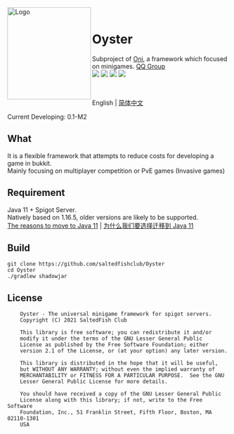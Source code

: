 <div>
  <img width="190" height="210" align="left" src="https://i.loli.net/2021/08/05/4jx57ETzLJPMncg.jpg" alt="Logo"/>
  <br />
  <h1>Oyster</h1>
  <p>Subproject of <a href="https://github.com/saltedfishclub/Oni">Oni</a>, a framework which focused on minigames. <a href="https://jq.qq.com/?_wv=1027&k=NStiaxZz">QQ Group</a><br />
    <img src="https://img.shields.io/github/license/saltedfishclub/Oyster">
    <img src="https://img.shields.io/github/workflow/status/saltedfishclub/Oni/Java%20CI%20with%20Gradle"> 
    <img src="https://img.shields.io/discord/612522451200638991">
    <img src="https://img.shields.io/tokei/lines/github/saltedfishclub/Oyster">
  </p>
</div>
<br />

English | [简体中文](https://github.com/saltedfishclub/Oyster/blob/dev/README_ZHCN.md)

Current Developing: 0.1-M2

## What

It is a flexible framework that attempts to reduce costs for developing a game in bukkit.  
Mainly focusing on multiplayer competition or PvE games (Invasive games)

## Requirement

Java 11 + Spigot Server.    
Natively based on 1.16.5, older versions are likely to be supported.  
[The reasons to move to Java 11](https://docs.microsoft.com/en-us/azure/developer/java/fundamentals/reasons-to-move-to-java-11)
| [为什么我们要选择迁移到 Java 11](https://docs.microsoft.com/zh-cn/azure/developer/java/fundamentals/reasons-to-move-to-java-11)

## Build

```shell
git clone https://github.com/saltedfishclub/Oyster
cd Oyster
./gradlew shadowjar
```

## License

```
    Oyster - The universal minigame framework for spigot servers.
    Copyright (C) 2021 SaltedFish Club

    This library is free software; you can redistribute it and/or
    modify it under the terms of the GNU Lesser General Public
    License as published by the Free Software Foundation; either
    version 2.1 of the License, or (at your option) any later version.

    This library is distributed in the hope that it will be useful,
    but WITHOUT ANY WARRANTY; without even the implied warranty of
    MERCHANTABILITY or FITNESS FOR A PARTICULAR PURPOSE.  See the GNU
    Lesser General Public License for more details.

    You should have received a copy of the GNU Lesser General Public
    License along with this library; if not, write to the Free Software
    Foundation, Inc., 51 Franklin Street, Fifth Floor, Boston, MA  02110-1301
    USA

```